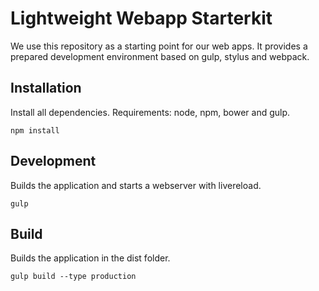 # Lightweight Webapp Starterkit

We use this repository as a starting point for our web apps.
It provides a prepared development environment based on gulp, stylus and webpack.

## Installation

Install all dependencies. Requirements: node, npm, bower and gulp.

```
npm install
```

## Development

Builds the application and starts a webserver with livereload.

```
gulp
```

## Build

Builds the application in the dist folder.

```
gulp build --type production
```
